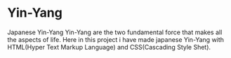 # Yin-Yang
Japanese Yin-Yang
Yin-Yang are the two fundamental force that makes all the aspects of life. Here in this project i have made japanese Yin-Yang with HTML(Hyper Text Markup Language) and CSS(Cascading Style Shet). 
